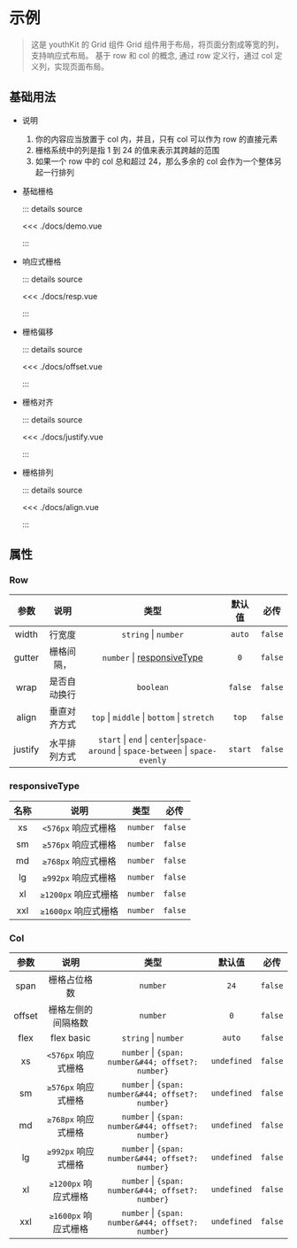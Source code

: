 <script setup>
import demo from './docs/demo.vue';
import resp from './docs/resp.vue';
import offset from './docs/offset.vue';
import justify from './docs/justify.vue';
import align from './docs/align.vue';

</script>

# 示例

> 这是 youthKit 的 Grid 组件
> Grid 组件用于布局，将页面分割成等宽的列，支持响应式布局。
> 基于 row 和 col 的概念, 通过 row 定义行，通过 col 定义列，实现页面布局。

## 基础用法

- 说明

  1. 你的内容应当放置于 col 内，并且，只有 col 可以作为 row 的直接元素
  2. 栅格系统中的列是指 1 到 24 的值来表示其跨越的范围
  3. 如果一个 row 中的 col 总和超过 24，那么多余的 col 会作为一个整体另起一行排列

- 基础栅格
  <ClientOnly><demo /></ClientOnly>

  ::: details source

  <<< ./docs/demo.vue

  :::

- 响应式栅格
  <ClientOnly><resp /></ClientOnly>

  ::: details source

  <<< ./docs/resp.vue

  :::

- 栅格偏移
  <ClientOnly><offset /></ClientOnly>

  ::: details source

  <<< ./docs/offset.vue

  :::

- 栅格对齐
  <ClientOnly><justify /></ClientOnly>

  ::: details source

  <<< ./docs/justify.vue

  :::

- 栅格排列
  <ClientOnly><align /></ClientOnly>

  ::: details source

  <<< ./docs/align.vue

  :::

## 属性

### Row

|  参数   | 说明 <img width=20/> |                               类型 <img width=300/>                               | 默认值  |  必传   |
| :-----: | :------------------: | :-------------------------------------------------------------------------------: | :-----: | :-----: |
|  width  |        行宽度        |                               `string` \| `number`                                | `auto`  | `false` |
| gutter  |      栅格间隔，      |                   `number` \| [responsiveType](#responsivetype)                   |   `0`   | `false` |
|  wrap   |     是否自动换行     |                                     `boolean`                                     | `false` | `false` |
|  align  |     垂直对齐方式     |                    `top` \| `middle` \| `bottom` \| `stretch`                     |  `top`  | `false` |
| justify |     水平排列方式     | `start` \| `end` \| `center`\|`space-around` \| `space-between` \| `space-evenly` | `start` | `false` |

### responsiveType

| 名称 |         说明         |   类型   |  必传   |
| :--: | :------------------: | :------: | :-----: |
|  xs  | `<576px` 响应式栅格  | `number` | `false` |
|  sm  | `≥576px` 响应式栅格  | `number` | `false` |
|  md  | `≥768px` 响应式栅格  | `number` | `false` |
|  lg  | `≥992px` 响应式栅格  | `number` | `false` |
|  xl  | `≥1200px` 响应式栅格 | `number` | `false` |
| xxl  | `≥1600px` 响应式栅格 | `number` | `false` |

### Col

|  参数  |         说明         |                       类型                        |   默认值    |  必传   |
| :----: | :------------------: | :-----------------------------------------------: | :---------: | :-----: |
|  span  |     栅格占位格数     |                     `number`                      |    `24`     | `false` |
| offset |  栅格左侧的间隔格数  |                     `number`                      |     `0`     | `false` |
|  flex  |      flex basic      |               `string` \| `number`                |   `auto`    | `false` |
|   xs   | `<576px` 响应式栅格  | `number` \| `{span: number&#44; offset?: number}` | `undefined` | `false` |
|   sm   | `≥576px` 响应式栅格  | `number` \| `{span: number&#44; offset?: number}` | `undefined` | `false` |
|   md   | `≥768px` 响应式栅格  | `number` \| `{span: number&#44; offset?: number}` | `undefined` | `false` |
|   lg   | `≥992px` 响应式栅格  | `number` \| `{span: number&#44; offset?: number}` | `undefined` | `false` |
|   xl   | `≥1200px` 响应式栅格 | `number` \| `{span: number&#44; offset?: number}` | `undefined` | `false` |
|  xxl   | `≥1600px` 响应式栅格 | `number` \| `{span: number&#44; offset?: number}` | `undefined` | `false` |

